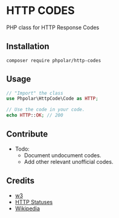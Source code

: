 # HTTP CODES

PHP class for HTTP Response Codes

## Installation

```shell
composer require phpolar/http-codes
```

## Usage

```php
// "Import" the class
use Phpolar\HttpCode\Code as HTTP;

// Use the code in your code.
echo HTTP::OK; // 200
```

## Contribute

- Todo:
  - Document undocument codes.
  - Add other relevant unofficial codes.

## Credits

- [w3](https://www.w3.org/Protocols/rfc2616/rfc2616-sec10.html)
- [HTTP Statuses](https://httpstatuses.com/)
- [Wikipedia](https://en.wikipedia.org/wiki/List_of_HTTP_status_codes)

